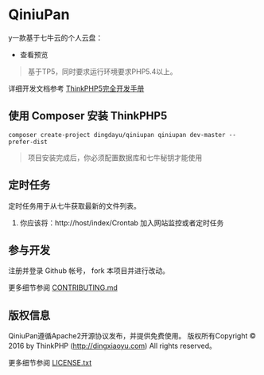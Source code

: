 QiniuPan
===============

y一款基于七牛云的个人云盘：

 + 查看预览

> 基于TP5，同时要求运行环境要求PHP5.4以上。

详细开发文档参考 [ThinkPHP5完全开发手册](http://www.kancloud.cn/manual/thinkphp5)

## 使用 Composer 安装 ThinkPHP5
~~~
composer create-project dingdayu/qiniupan qiniupan dev-master --prefer-dist
~~~

> 项目安装完成后，你必须配置数据库和七牛秘钥才能使用

## 定时任务

定时任务用于从七牛获取最新的文件列表。

1. 你应该将：http://host/index/Crontab 加入网站监控或者定时任务

## 参与开发
注册并登录 Github 帐号， fork 本项目并进行改动。

更多细节参阅 [CONTRIBUTING.md](CONTRIBUTING.md)

## 版权信息

QiniuPan遵循Apache2开源协议发布，并提供免费使用。
版权所有Copyright © 2016 by ThinkPHP (http://dingxiaoyu.com)
All rights reserved。

更多细节参阅 [LICENSE.txt](LICENSE.txt)
